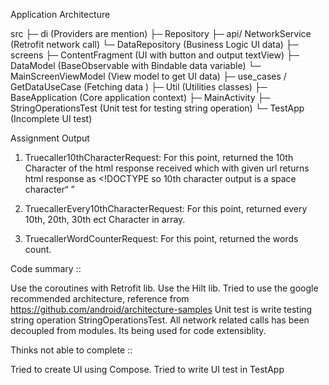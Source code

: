 Application Architecture

src
├─ di (Providers are mention)
├─ Repository
   ├─ api/ NetworkService (Retrofit network call)
   └─ DataRepository (Business Logic UI data)
├─ screens
   ├─ ContentFragment (UI with button and output textView)
   ├─ DataModel (BaseObservable with Bindable data variable)
   └─ MainScreenViewModel (View model to get UI data)
├─ use_cases / GetDataUseCase (Fetching data )
├─ Util (Utilities classes)
├─ BaseApplication (Core application context)
├─ MainActivity
├─ StringOperationsTest (Unit test for testing string operation)
└─ TestApp (Incomplete UI test)

Assignment Output

1. Truecaller10thCharacterRequest:
   For this point, returned the 10th Character of the html response received which with given url returns html response as <!DOCTYPE  so 10th character output is a space character“ ”

2. TruecallerEvery10thCharacterRequest:
   For this point, returned every 10th, 20th, 30th ect Character in array.

3. TruecallerWordCounterRequest:
   For this point, returned the  words count.

Code summary ::

Use the coroutines with Retrofit lib.
Use the Hilt lib.
Tried to use the google recommended architecture, reference from https://github.com/android/architecture-samples
Unit test is write testing string operation StringOperationsTest.
All network related calls has been decoupled from modules. Its being used for code extensiblity.

Thinks not able to complete ::

Tried to create UI using Compose.
Tried to write UI test in TestApp

